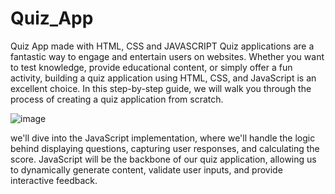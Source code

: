 # Quiz_App
Quiz App made with HTML, CSS and JAVASCRIPT
Quiz applications are a fantastic way to engage and entertain users on websites. Whether you want to test knowledge, provide educational content, or simply offer a fun activity, building a quiz application using HTML, CSS, and JavaScript is an excellent choice. In this step-by-step guide, we will walk you through the process of creating a quiz application from scratch.

![image](https://github.com/Sunnyilluminati/Quiz_App/assets/148005101/e754e71f-ebe2-4b52-bdfb-c93f7ac5d7cf)


we'll dive into the JavaScript implementation, where we'll handle the logic behind displaying questions, capturing user responses, and calculating the score. JavaScript will be the backbone of our quiz application, allowing us to dynamically generate content, validate user inputs, and provide interactive feedback.
